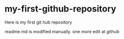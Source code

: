 # my-first-github-repository
Here is my first git hub repository

readme.md is modified manually. one more edit at github
